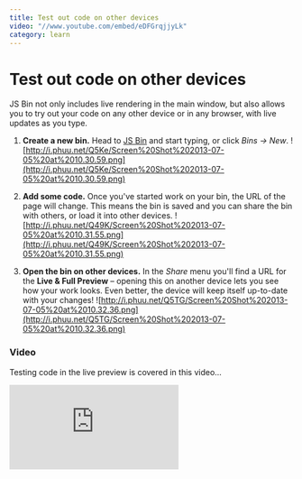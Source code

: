 ```yaml
---
title: Test out code on other devices
video: "//www.youtube.com/embed/eDFGrqjjyLk"
category: learn
---
```

# Test out code on other devices

JS Bin not only includes live rendering in the main window, but also allows you to try out your code on any other device or in any browser, with live updates as you type.

1. **Create a new bin.** Head to [JS Bin](//jsbin.com) and start typing, or click *Bins &rarr; New*.
![http://i.phuu.net/Q5Ke/Screen%20Shot%202013-07-05%20at%2010.30.59.png](http://i.phuu.net/Q5Ke/Screen%20Shot%202013-07-05%20at%2010.30.59.png)

2. **Add some code.** Once you've started work on your bin, the URL of the page will change. This means the bin is saved and you can share the bin with others, or load it into other devices.
![http://i.phuu.net/Q49K/Screen%20Shot%202013-07-05%20at%2010.31.55.png](http://i.phuu.net/Q49K/Screen%20Shot%202013-07-05%20at%2010.31.55.png)

3. **Open the bin on other devices.** In the *Share* menu you'll find a URL for the **Live &amp; Full Preview** &ndash; opening this on another device lets you see how your work looks. Even better, the device will keep itself up-to-date with your changes!
![http://i.phuu.net/Q5TG/Screen%20Shot%202013-07-05%20at%2010.32.36.png](http://i.phuu.net/Q5TG/Screen%20Shot%202013-07-05%20at%2010.32.36.png)

### Video

Testing code in the live preview is covered in this video&hellip;

<div class="embed-container">
  <iframe src="http://www.youtube.com/embed/eDFGrqjjyLk" frameborder="0" allowfullscreen></iframe>
</div>